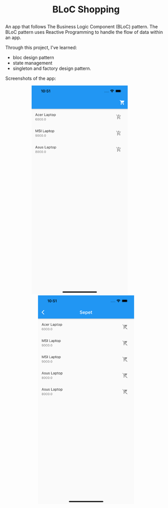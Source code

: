 # <p align="center">BLoC Shopping</p>

An app that follows The Business Logic Component (BLoC) pattern. The BLoC pattern uses Reactive Programming to handle the flow of data within an app.

Through this project, I've learned:

-   bloc design pattern
-   state management
-   singleton and factory design pattern.

Screenshots of the app:

<p align="center"><img src="images/bloc_shopping_home.png" width="300"> &nbsp; &nbsp; &nbsp; &nbsp; &nbsp; <img src="images/bloc_shopping_cart.png" width="300"></p>